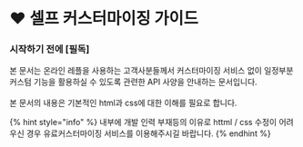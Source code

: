 # ❤ 셀프 커스터마이징 가이드

### 시작하기 전에 \[필독]



본 문서는 온라인 레플을 사용하는 고객사분들께서 커스터마이징 서비스 없이 일정부분 커스텀 기능을 활용하실 수 있도록 관련한 API 사양을 안내하는 문서입니다.\
\
본 문서의 내용은 기본적인 html과 css에 대한 이해를 필요로 합니다.



{% hint style="info" %}
내부에 개발  인력 부재등의 이유로 httml / css 수정이 어려우신 경우 유료커스터마이징 서비스를 이용해주시길 바랍니다.
{% endhint %}







